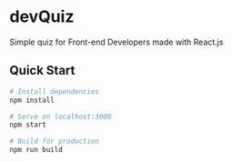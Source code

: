 # devQuiz

Simple quiz for Front-end Developers made with React.js

## Quick Start

```bash
# Install dependencies
npm install

# Serve on localhost:3000
npm start

# Build for production
npm run build
```

